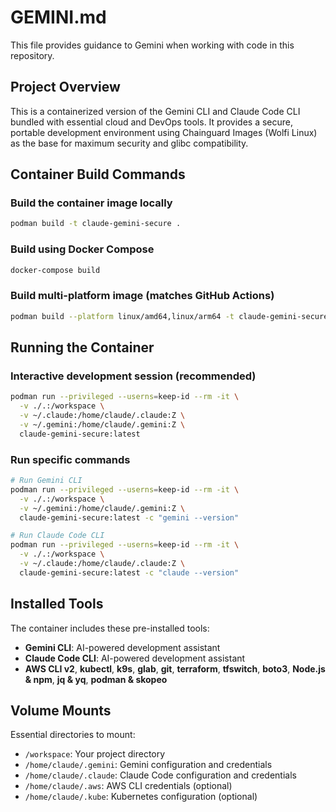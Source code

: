 # GEMINI.md

This file provides guidance to Gemini when working with code in this repository.

## Project Overview

This is a containerized version of the Gemini CLI and Claude Code CLI bundled with essential cloud and DevOps tools. It provides a secure, portable development environment using Chainguard Images (Wolfi Linux) as the base for maximum security and glibc compatibility.

## Container Build Commands

### Build the container image locally
```bash
podman build -t claude-gemini-secure .
```

### Build using Docker Compose
```bash
docker-compose build
```

### Build multi-platform image (matches GitHub Actions)
```bash
podman build --platform linux/amd64,linux/arm64 -t claude-gemini-secure .
```

## Running the Container

### Interactive development session (recommended)
```bash
podman run --privileged --userns=keep-id --rm -it \
  -v ./.:/workspace \
  -v ~/.claude:/home/claude/.claude:Z \
  -v ~/.gemini:/home/claude/.gemini:Z \
  claude-gemini-secure:latest
```

### Run specific commands
```bash
# Run Gemini CLI
podman run --privileged --userns=keep-id --rm -it \
  -v ./.:/workspace \
  -v ~/.gemini:/home/claude/.gemini:Z \
  claude-gemini-secure:latest -c "gemini --version"

# Run Claude Code CLI
podman run --privileged --userns=keep-id --rm -it \
  -v ./.:/workspace \
  -v ~/.claude:/home/claude/.claude:Z \
  claude-gemini-secure:latest -c "claude --version"
```

## Installed Tools

The container includes these pre-installed tools:
- **Gemini CLI**: AI-powered development assistant
- **Claude Code CLI**: AI-powered development assistant
- **AWS CLI v2**, **kubectl**, **k9s**, **glab**, **git**, **terraform**, **tfswitch**, **boto3**, **Node.js & npm**, **jq & yq**, **podman & skopeo**

## Volume Mounts

Essential directories to mount:
- `/workspace`: Your project directory
- `/home/claude/.gemini`: Gemini configuration and credentials
- `/home/claude/.claude`: Claude Code configuration and credentials
- `/home/claude/.aws`: AWS CLI credentials (optional)
- `/home/claude/.kube`: Kubernetes configuration (optional)

```